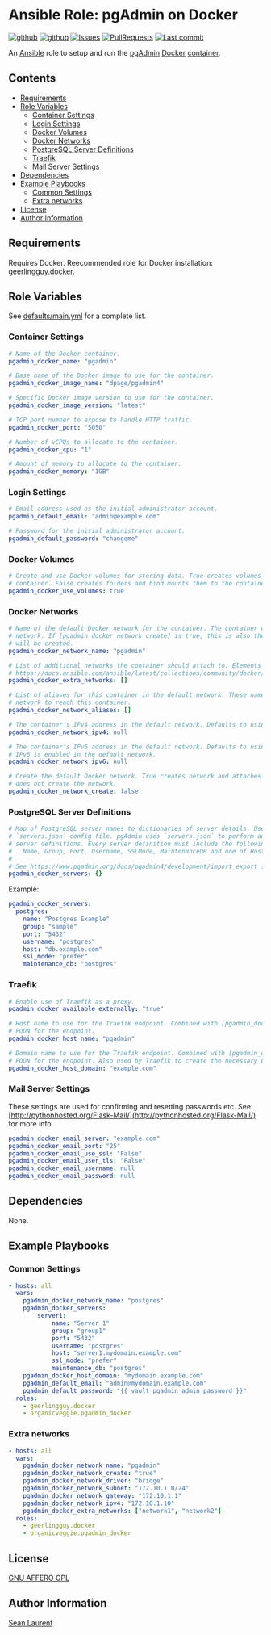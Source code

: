 # Ansible Role: pgAdmin on Docker <!-- omit in toc -->

[![github](https://github.com/organicveggie/ansible.pgadmin_docker/workflows/Molecule/badge.svg)](https://github.com/organicveggie/ansible.pgadmin_docker/actions)
[![github](https://github.com/organicveggie/ansible.pgadmin_docker/workflows/Lint/badge.svg)](https://github.com/organicveggie/ansible.pgadmin_docker/actions)
[![Issues](https://img.shields.io/github/issues/organicveggie/ansible.pgadmin_docker.svg)](https://github.com/organicveggie/ansible.pgadmin_docker/issues/)
[![PullRequests](https://img.shields.io/github/issues-pr-closed-raw/organicveggie/ansible.pgadmin_docker.svg)](https://github.com/organicveggie/ansible.pgadmin_docker/pulls/)
[![Last commit](https://img.shields.io/github/last-commit/organicveggie/ansible.pgadmin_docker?logo=github)](https://github.com/organicveggie/ansible.pgadmin_docker/commits/main)

An [Ansible](https://www.ansible.com/) role to setup and run the [pgAdmin](https://www.pgadmin.org/)
[Docker](http://www.docker.com) [container](https://hub.docker.com/r/dpage/pgadmin4).

## Contents <!-- omit in toc -->

- [Requirements](#requirements)
- [Role Variables](#role-variables)
  - [Container Settings](#container-settings)
  - [Login Settings](#login-settings)
  - [Docker Volumes](#docker-volumes)
  - [Docker Networks](#docker-networks)
  - [PostgreSQL Server Definitions](#postgresql-server-definitions)
  - [Traefik](#traefik)
  - [Mail Server Settings](#mail-server-settings)
- [Dependencies](#dependencies)
- [Example Playbooks](#example-playbooks)
  - [Common Settings](#common-settings)
  - [Extra networks](#extra-networks)
- [License](#license)
- [Author Information](#author-information)

## Requirements

Requires Docker. Reecommended role for Docker installation:
[geerlingguy.docker](https://galaxy.ansible.com/geerlingguy/docker).

## Role Variables

See [defaults/main.yml](defaults/main.yml) for a complete list.

### Container Settings

```yaml
# Name of the Docker container.
pgadmin_docker_name: "pgadmin"

# Base name of the Docker image to use for the container.
pgadmin_docker_image_name: "dpage/pgadmin4"

# Specific Docker image version to use for the container.
pgadmin_docker_image_version: "latest"

# TCP port number to expose to handle HTTP traffic.
pgadmin_docker_port: "5050"

# Number of vCPUs to allocate to the container.
pgadmin_docker_cpu: "1"

# Amount of memory to allocate to the container.
pgadmin_docker_memory: "1GB"
```

### Login Settings

```yaml
# Email address used as the initial administrator account.
pgadmin_default_email: "admin@example.com"

# Password for the initial administrator account.
pgadmin_default_password: "changeme"
```

### Docker Volumes

```yaml
# Create and use Docker volumes for storing data. True creates volumes and attaches them to the
# container. False creates folders and bind mounts them to the container.
pgadmin_docker_use_volumes: true
```

### Docker Networks

```yaml
# Name of the default Docker network for the container. The container will *always* attach to this
# network. If [pgadmin_docker_network_create] is true, this is also the name of the network which
# will be created.
pgadmin_docker_network_name: "pgadmin"

# List of additional networks the container should attach to. Elements should be dictionaries like
# https://docs.ansible.com/ansible/latest/collections/community/docker/docker_container_module.html#parameter-networks.
pgadmin_docker_extra_networks: []

# List of aliases for this container in the default network. These names can be used in the default
# network to reach this container.
pgadmin_docker_network_aliases: []

# The container’s IPv4 address in the default network. Defaults to using DHCP.
pgadmin_docker_network_ipv4: null

# The container’s IPv6 address in the default network. Defaults to using DHCP. Only applies if
# IPv6 is enabled in the default network.
pgadmin_docker_network_ipv6: null

# Create the default Docker network. True creates network and attaches the container to it. False
# does not create the network.
pgadmin_docker_network_create: false
```

### PostgreSQL Server Definitions

```yaml
# Map of PostgreSQL server names to dictionaries of server details. Used to construct the
# `servers.json` config file. pgAdmin uses `servers.json` to perform an initial import of Postgres
# server definitions. Every server definition must include the following entries:
#   Name, Group, Port, Username, SSLMode, MaintenanceDB and one of Host, HostAddr or Service.
#
# See https://www.pgadmin.org/docs/pgadmin4/development/import_export_servers.html for more details.
pgadmin_docker_servers: {}
```

Example:

```yaml
pgadmin_docker_servers:
  postgres:
    name: "Postgres Example"
    group: "sample"
    port: "5432"
    username: "postgres"
    host: "db.example.com"
    ssl_mode: "prefer"
    maintenance_db: "postgres"
```

### Traefik

```yaml
# Enable use of Traefik as a proxy.
pgadmin_docker_available_externally: "true"

# Host name to use for the Traefik endpoint. Combined with [pgadmin_docker_host_domain] to form the
# FQDN for the endpoint.
pgadmin_docker_host_name: "pgadmin"

# Domain name to use for the Traefik endpoint. Combined with [pgadmin_docker_host_name] to form the
# FQDN for the endpoint. Also used by Traefik to create the necessary Let's Encrypt certificate.
pgadmin_docker_host_domain: "example.com"
```

### Mail Server Settings

These settings are used for confirming and resetting passwords etc. See:
[http://pythonhosted.org/Flask-Mail/](http://pythonhosted.org/Flask-Mail/) for more info

```yaml
pgadmin_docker_email_server: "example.com"
pgadmin_docker_email_port: "25"
pgadmin_docker_email_use_ssl: "False"
pgadmin_docker_email_user_tls: "False"
pgadmin_docker_email_username: null
pgadmin_docker_email_password: null
```

## Dependencies

None.

## Example Playbooks

### Common Settings

```yaml
- hosts: all
  vars:
    pgadmin_docker_network_name: "postgres"
    pgadmin_docker_servers:
        server1:
            name: "Server 1"
            group: "group1"
            port: "5432"
            username: "postgres"
            host: "server1.mydomain.example.com"
            ssl_mode: "prefer"
            maintenance_db: "postgres"
    pgadmin_docker_host_domain: "mydomain.example.com"
    pgadmin_default_email: "admin@mydomain.example.com"
    pgadmin_default_password: "{{ vault_pgadmin_admin_password }}"
  roles:
    - geerlingguy.docker
    - organicveggie.pgadmin_docker
```

### Extra networks

```yaml
- hosts: all
  vars:
    pgadmin_docker_network_name: "pgadmin"
    pgadmin_docker_network_create: "true"
    pgadmin_docker_network_driver: "bridge"
    pgadmin_docker_network_subnet: "172.10.1.0/24"
    pgadmin_docker_network_gateway: "172.10.1.1"
    pgadmin_docker_network_ipv4: "172.10.1.10"
    pgadmin_docker_extra_networks: ["network1", "network2"]
  roles:
    - geerlingguy.docker
    - organicveggie.pgadmin_docker
```

## License

[GNU AFFERO GPL](LICENSE)

## Author Information

[Sean Laurent](http://github/organicveggie)
